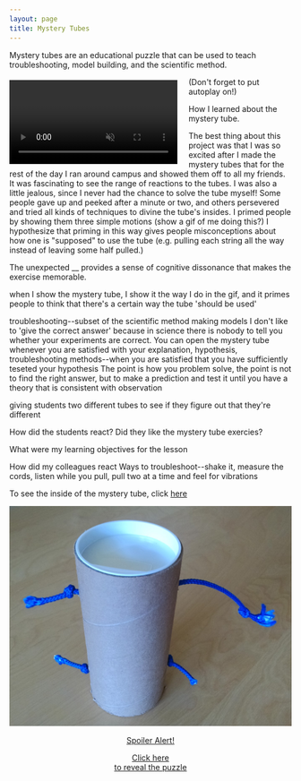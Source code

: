 ```yaml
---
layout: page
title: Mystery Tubes
---
```


Mystery tubes are an educational puzzle that can be used to teach troubleshooting, model building, and the scientific method.

<div style="float: left; margin: 5px 20px 5px 0px">
<!--<video width="300" muted loop autoplay controls>-->
<video width="300" muted loop controls>
  <source src="/images/MysteryTube7.mp4" type="video/mp4">
Your browser does not support the video tag.
</video>
</div>

(Don't forget to put autoplay on!)

How I learned about the mystery tube.

The best thing about this project was that I was so excited after I made the mystery tubes that for the rest of the day I ran around campus and showed them off to all my friends. It was fascinating to see the range of reactions to the tubes. I was also a little jealous, since I never had the chance to solve the tube myself! Some people gave up and peeked after a minute or two, and others persevered and tried all kinds of techniques to divine the tube's insides. I primed people by showing them three simple motions (show a gif of me doing this?) I hypothesize that priming in this way gives people misconceptions about how one is "supposed" to use the tube (e.g. pulling each string all the way instead of leaving some half pulled.)


The unexpected __ provides a sense of cognitive dissonance that makes the exercise memorable.

when I show the mystery tube, I show it the way I do in the gif, and it primes people to think that there's a certain way the tube 'should be used'

troubleshooting--subset of the scientific method
making models
I don't like to 'give the correct answer' because in science there is nobody to tell you whether your experiments are correct. You can open the mystery tube whenever you are satisfied with your explanation, hypothesis, troubleshooting methods--when you are satisfied that you have sufficiently teseted your hypothesis
The point is how you problem solve, the point is not to find the right answer, but to make a prediction and test it until you have a theory that is consistent with observation

giving students two different tubes to see if they figure out that they're different

How did the students react? Did they like the mystery tube exercies?

What were my learning objectives for the lesson

How did my colleagues react
Ways to troubleshoot--shake it, measure the cords, listen while you pull, pull two at a time and feel for vibrations


To see the inside of the mystery tube, click [here](/2017/07/13/mysterytubesrevealed/)



<div class="imageHoverContainer">
    <a href="/2017/07/13/mysterytubesrevealed/" class="imOverlay">
      <img src="/images/MysteryTube1.jpg" alt="Mystery Tube" class="image1">
      <div class="overlay1">
        <div class="imHoverText"> 
        <center> 
        <p class="textred"> Spoiler Alert! </p> 
        <p class="textblack"> Click here <br> to reveal the puzzle 
        </p>
        </center> 
        </div>
      </div>
    </a> 
</div>







